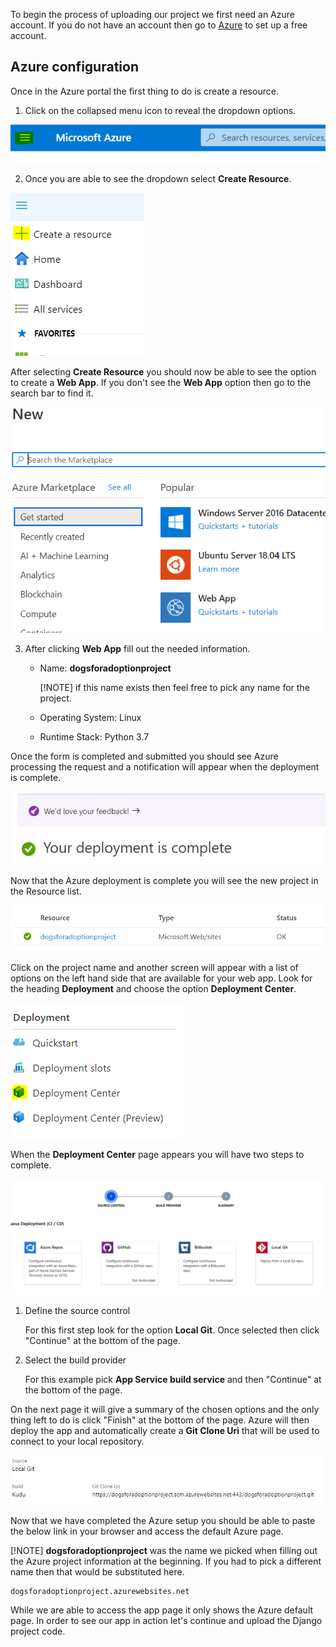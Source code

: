[1]: https://azure.microsoft.com/en-us/free/ "Free Azure Account"

To begin the process of uploading our project we first need an Azure account. If you do not have an account then go to [Azure][1] to set up a free account.

## Azure configuration

Once in the Azure portal the first thing to do is create a resource. 

1. Click on the collapsed menu icon to reveal the dropdown options.

![Azure Dropdown](./Module6_Images/Module6_AzureDropdown.PNG)


2. Once you are able to see the dropdown select **Create Resource**.

![Create Resource](./Module6_Images/Module6_CreateResource.PNG)


After selecting **Create Resource** you should now be able to see the option to create a **Web App**. If you don't see the **Web App** option then go to the search bar to find it.

![Web App](./Module6_Images/Module6_WebApp.PNG)

3. After clicking **Web App** fill out the needed information.  

    * Name: **dogsforadoptionproject**
    
        [!NOTE] if this name exists then feel free to pick any name for the project.

    * Operating System: Linux
    
    * Runtime Stack: Python 3.7

Once the form is completed and submitted you should see Azure processing the request and a notification will appear when the deployment is complete.

![Deployment Complete](./Module6_Images/Module6_WebAppComplete.PNG)

Now that the Azure deployment is complete you will see the new project in the Resource list. 

![Web App Deployed](./Module6_Images/Module6_ResourceComplete.PNG)

Click on the project name and another screen will appear with a list of options on the left hand side that are available for your web app. Look for the heading **Deployment** and choose the option **Deployment Center**. 

![Deployment Center](./Module6_Images/Module6_DeploymentCenter.PNG)


When the **Deployment Center** page appears you will have two steps to complete.

![Deployment Steps](./Module6_Images/Module6_Deployment_Steps.PNG)

1. Define the source control
    
    For this first step look for the option **Local Git**. Once selected then click "Continue" at the bottom of the page.


2. Select the build provider

    For this example pick **App Service build service** and then "Continue" at the bottom of the page.

On the next page it will give a summary of the chosen options and the only thing left to do is click "Finish" at the bottom of the page. Azure will then deploy the app and automatically create a **Git Clone Uri** that will be used to connect to your local repository.

![Git Clone Uri](./Module6_Images/Module6_GitCloneUri.PNG)

Now that we have completed the Azure setup you should be able to paste the below link in your browser and access the default Azure page.

[!NOTE] **dogsforadoptionproject** was the name we picked when filling out the Azure project information at the beginning. If you had to pick a different name then that would be substituted here.

```
dogsforadoptionproject.azurewebsites.net
```

While we are able to access the app page it only shows the Azure default page. In order to see our app in action let's continue and upload the Django project code.
